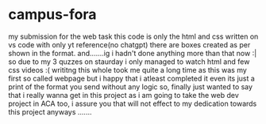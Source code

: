# campus-fora
my submission for the web task
this code is only the html and css written on vs code with only yt reference(no chatgpt)
there are boxes created as per shown in the format. and.......ig i hadn't done anything more than that now :|
so due to my 3 quzzes on staurday i only managed to watch html and few css videos :(
writitng this whole took me quite a long time as this was my first so called webpage but i happy that i atleast completed it even its just a print of the format you send without any logic 
so, finally just wanted to say that i really wanna get in this project as i am going to take the web dev project in ACA too, i assure you that will not effect to my dedication towards this project 
anyways .......
